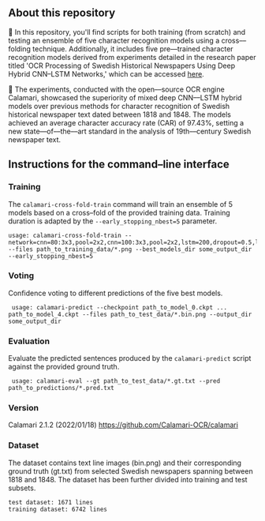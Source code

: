 ## About this repository 
📌 In this repository, you'll find scripts for both training (from scratch) and testing an ensemble of five character recognition models using a cross––folding technique. Additionally, it includes five pre––trained character recognition models derived from experiments detailed in the research paper titled 'OCR Processing of Swedish Historical Newspapers Using Deep Hybrid CNN–LSTM Networks,' which can be accessed [here](https://acl-bg.org/proceedings/2021/RANLP%202021/pdf/2021.ranlp-1.23.pdf). 

📌 The experiments, conducted with the open––source OCR engine Calamari, showcased the superiority of mixed deep CNN––LSTM hybrid models over previous methods for character recognition of Swedish historical newspaper text dated between 1818 and 1848. The models achieved an average character accuracy rate (CAR) of 97.43%, setting a new state––of––the––art standard in the analysis of 19th––century Swedish newspaper text.

## Instructions for the command–line interface

### Training 
The `calamari-cross-fold-train` command will train an ensemble of 5 models based on a cross–fold of the provided training data. Training duration is adapted by the `--early_stopping_nbest=5` parameter.

	usage: calamari-cross-fold-train --network=cnn=80:3x3,pool=2x2,cnn=100:3x3,pool=2x2,lstm=200,dropout=0.5,lstm=200,dropout=0.5 --files path_to_training_data/*.png --best_models_dir some_output_dir --early_stopping_nbest=5 
### Voting
Confidence voting to different predictions of the five best models.
  
 	 usage: calamari-predict --checkpoint path_to_model_0.ckpt ... path_to_model_4.ckpt --files path_to_test_data/*.bin.png --output_dir some_output_dir
### Evaluation
Evaluate the predicted sentences produced by the `calamari-predict` script against the provided ground truth.

	 usage: calamari-eval --gt path_to_test_data/*.gt.txt --pred path_to_predictions/*.pred.txt

### Version 
Calamari 2.1.2 (2022/01/18)
https://github.com/Calamari-OCR/calamari

### Dataset 
The dataset contains text line images (bin.png) and their corresponding ground truth (gt.txt) from selected Swedish newspapers spanning between 1818 and 1848. The dataset has been further divided into training and test subsets. <br/> 
	
	test dataset: 1671 lines
	training dataset: 6742 lines 

 
